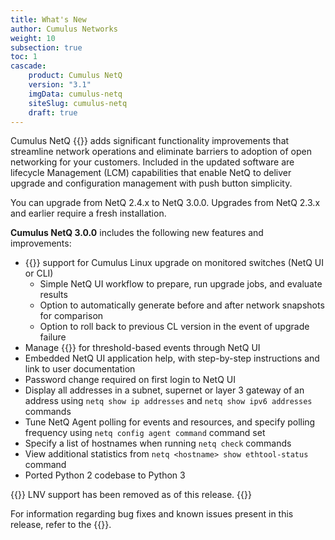 ```yaml
---
title: What's New
author: Cumulus Networks
weight: 10
subsection: true
toc: 1
cascade:
    product: Cumulus NetQ
    version: "3.1"
    imgData: cumulus-netq
    siteSlug: cumulus-netq
    draft: true
---
```

Cumulus NetQ {{<version>}} adds significant functionality improvements that streamline network operations and eliminate barriers to adoption of open networking for your customers. Included in the updated software are lifecycle Management (LCM) capabilities that enable NetQ to deliver upgrade and configuration management with push button simplicity.

You can upgrade from NetQ 2.4.x to NetQ 3.0.0. Upgrades from NetQ 2.3.x and earlier require a fresh installation.

**Cumulus NetQ 3.0.0** includes the following new features and improvements:

- {{<link url="Lifecycle-Management" text="Lifecycle Management">}} support for Cumulus Linux upgrade on monitored switches (NetQ UI or CLI)
    - Simple NetQ UI workflow to prepare, run upgrade jobs, and evaluate results
    - Option to automatically generate before and after network snapshots for comparison
    - Option to roll back to previous CL version in the event of upgrade failure
- Manage {{<link url="Application-Management/#specify-notification-channels" text="notification channels">}} for threshold-based events through NetQ UI
- Embedded NetQ UI application help, with step-by-step instructions and link to user documentation
- Password change required on first login to NetQ UI
- Display all addresses in a subnet, supernet or layer 3 gateway of an address using `netq show ip addresses` and `netq show ipv6 addresses` commands
- Tune NetQ Agent polling for events and resources, and specify polling frequency using `netq config agent command` command set
- Specify a list of hostnames when running `netq check` commands
- View additional statistics from `netq <hostname> show ethtool-status` command
- Ported Python 2 codebase to Python 3

{{<notice note>}}
LNV support has been removed as of this release.
{{</notice>}}

For information regarding bug fixes and known issues present in this release, refer to the {{<link title="Cumulus NetQ 3.0 Release Notes" text="release notes">}}.
